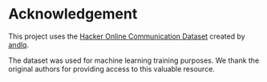 # Acknowledgement

This project uses the [Hacker Online Communication Dataset](https://github.com/andlq/dataset_hacker_online_communication) created by [andlq](https://github.com/andlq).

The dataset was used for machine learning training purposes. We thank the original authors for providing access to this valuable resource.
